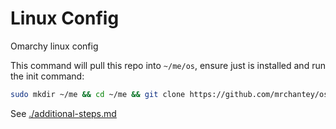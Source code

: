# Linux Config

Omarchy linux config


This command will pull this repo into `~/me/os`, ensure just is installed and run the init command:
```sh
sudo mkdir ~/me && cd ~/me && git clone https://github.com/mrchantey/os.git && cd os && pacman -S --noconfirm just && just init
```

See [./additional-steps.md](./additional-steps.md)
